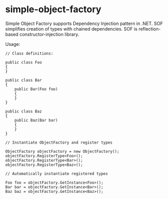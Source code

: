 # simple-object-factory

Simple Object Factory supports Dependency Injection pattern in .NET. SOF simplifies creation of types with chained dependencies. SOF is reflection-based constructor-injection library.

Usage:

    // Class definitions:

    public class Foo
    {
    }

    public class Bar
    {
        public Bar(Foo foo)
        {
        }
    }

    public class Baz
    {
        public Baz(Bar bar)
        {
        }
    }

    // Instantiate ObjectFactory and register types

    ObjectFactory objectFactory = new ObjectFactory();
    objectFactory.RegisterType<Foo>();
    objectFactory.RegisterType<Bar>();
    objectFactory.RegisterType<Baz>();

    // Automatically instantiate registered types

    Foo foo = objectFactory.GetInstance<Foo>();
    Bar bar = objectFactory.GetInstance<Bar>();
    Baz baz = objectFactory.GetInstance<Baz>();
